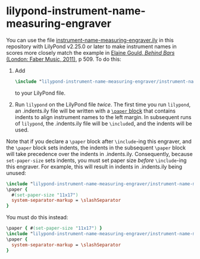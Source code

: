 # lilypond-instrument-name-measuring-engraver

You can use the file [instrument-name-measuring-engraver.ily](instrument-name-measuring-engraver.ily) in this repository with LilyPond v2.25.0 or later to make instrument names in scores more closely match the example in [Elaine Gould, _Behind Bars_ (London: Faber Music, 2011)](https://www.fabermusic.com/shop/behind-bars-the-definitive-guide-to-music-notation-p6284), p 509. To do this:

1. Add

    ```ly
    \include "lilypond-instrument-name-measuring-engraver/instrument-name-measuring-engraver.ily"
    ```

    to your LilyPond file.

2. Run `lilypond` on the LilyPond file *twice*. The first time you run `lilypond`, an .indents.ily file will be written with a [`\paper` block](https://lilypond.org/doc/Documentation/notation/the-paper-block) that contains indents to align instrument names to the left margin. In subsequent runs of `lilypond`, the .indents.ily file will be `\include`d, and the indents will be used.

Note that if you declare a `\paper` block after `\include`-ing this engraver, and the `\paper` block sets indents, the indents in the subsequent `\paper` block will take precedence over the indents in .indents.ily. Consequently, because `set-paper-size` sets indents, you must set paper size *before* `\include`-ing this engraver. For example, this will result in indents in .indents.ily being unused:

```ly
\include "lilypond-instrument-name-measuring-engraver/instrument-name-measuring-engraver.ily"
\paper {
  #(set-paper-size "11x17")
  system-separator-markup = \slashSeparator
}
```

You must do this instead:

```ly
\paper { #(set-paper-size "11x17") }
\include "lilypond-instrument-name-measuring-engraver/instrument-name-measuring-engraver.ily"
\paper {
  system-separator-markup = \slashSeparator
}
```
